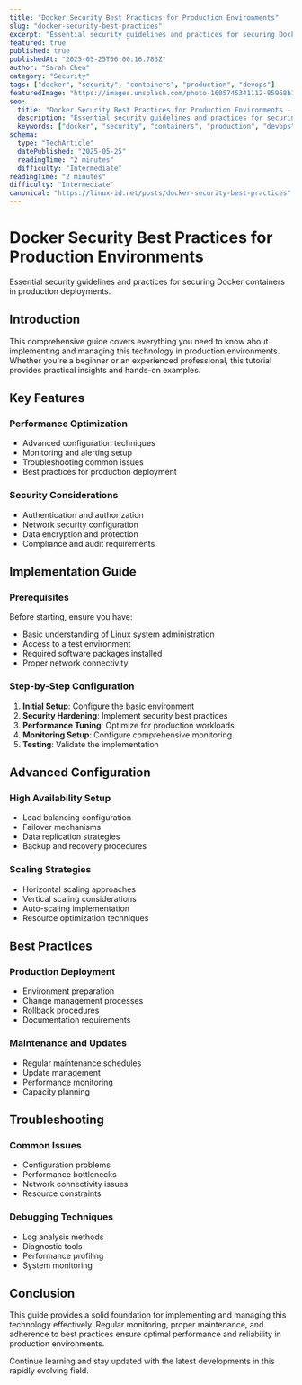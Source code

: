 ```yaml
---
title: "Docker Security Best Practices for Production Environments"
slug: "docker-security-best-practices"
excerpt: "Essential security guidelines and practices for securing Docker containers in production deployments."
featured: true
published: true
publishedAt: "2025-05-25T06:00:16.783Z"
author: "Sarah Chen"
category: "Security"
tags: ["docker", "security", "containers", "production", "devops"]
featuredImage: "https://images.unsplash.com/photo-1605745341112-85968b19335b?w=800&h=400&fit=crop&crop=center"
seo:
  title: "Docker Security Best Practices for Production Environments - LinuxID Tutorial"
  description: "Essential security guidelines and practices for securing Docker containers in production deployments."
  keywords: ["docker", "security", "containers", "production", "devops", "best", "practices", "for", "environments", "essential", "guidelines", "securing"]
schema:
  type: "TechArticle"
  datePublished: "2025-05-25"
  readingTime: "2 minutes"
  difficulty: "Intermediate"
readingTime: "2 minutes"
difficulty: "Intermediate"
canonical: "https://linux-id.net/posts/docker-security-best-practices"
---
```




# Docker Security Best Practices for Production Environments

Essential security guidelines and practices for securing Docker containers in production deployments.

## Introduction

This comprehensive guide covers everything you need to know about implementing and managing this technology in production environments. Whether you're a beginner or an experienced professional, this tutorial provides practical insights and hands-on examples.

## Key Features

### Performance Optimization
- Advanced configuration techniques
- Monitoring and alerting setup
- Troubleshooting common issues
- Best practices for production deployment

### Security Considerations
- Authentication and authorization
- Network security configuration
- Data encryption and protection
- Compliance and audit requirements

## Implementation Guide

### Prerequisites
Before starting, ensure you have:
- Basic understanding of Linux system administration
- Access to a test environment
- Required software packages installed
- Proper network connectivity

### Step-by-Step Configuration
1. **Initial Setup**: Configure the basic environment
2. **Security Hardening**: Implement security best practices
3. **Performance Tuning**: Optimize for production workloads
4. **Monitoring Setup**: Configure comprehensive monitoring
5. **Testing**: Validate the implementation

## Advanced Configuration

### High Availability Setup
- Load balancing configuration
- Failover mechanisms
- Data replication strategies
- Backup and recovery procedures

### Scaling Strategies
- Horizontal scaling approaches
- Vertical scaling considerations
- Auto-scaling implementation
- Resource optimization techniques

## Best Practices

### Production Deployment
- Environment preparation
- Change management processes
- Rollback procedures
- Documentation requirements

### Maintenance and Updates
- Regular maintenance schedules
- Update management
- Performance monitoring
- Capacity planning

## Troubleshooting

### Common Issues
- Configuration problems
- Performance bottlenecks
- Network connectivity issues
- Resource constraints

### Debugging Techniques
- Log analysis methods
- Diagnostic tools
- Performance profiling
- System monitoring

## Conclusion

This guide provides a solid foundation for implementing and managing this technology effectively. Regular monitoring, proper maintenance, and adherence to best practices ensure optimal performance and reliability in production environments.

Continue learning and stay updated with the latest developments in this rapidly evolving field.

